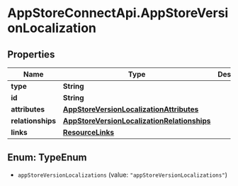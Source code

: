 # AppStoreConnectApi.AppStoreVersionLocalization

## Properties

Name | Type | Description | Notes
------------ | ------------- | ------------- | -------------
**type** | **String** |  | 
**id** | **String** |  | 
**attributes** | [**AppStoreVersionLocalizationAttributes**](AppStoreVersionLocalizationAttributes.md) |  | [optional] 
**relationships** | [**AppStoreVersionLocalizationRelationships**](AppStoreVersionLocalizationRelationships.md) |  | [optional] 
**links** | [**ResourceLinks**](ResourceLinks.md) |  | [optional] 



## Enum: TypeEnum


* `appStoreVersionLocalizations` (value: `"appStoreVersionLocalizations"`)




